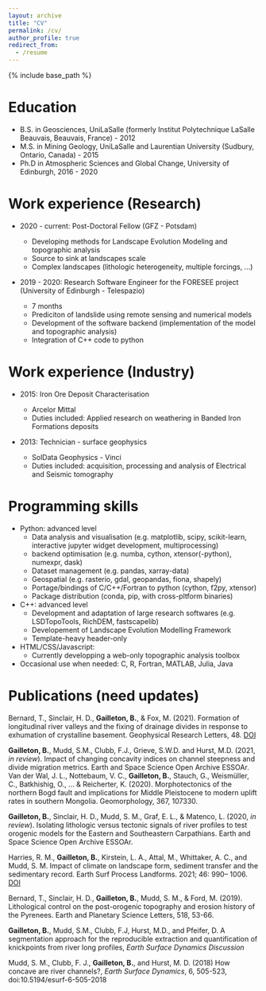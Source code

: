 ```yaml
---
layout: archive
title: "CV"
permalink: /cv/
author_profile: true
redirect_from:
  - /resume
---
```


{% include base_path %}

Education
======
* B.S. in Geosciences, UniLaSalle (formerly Institut Polytechnique LaSalle Beauvais, Beauvais, France) - 2012
* M.S. in Mining Geology, UniLaSalle and Laurentian University (Sudbury, Ontario, Canada) - 2015
* Ph.D in Atmospheric Sciences and Global Change, University of Edinburgh, 2016 - 2020

Work experience (Research)
======

* 2020 - current: Post-Doctoral Fellow (GFZ - Potsdam)
  * Developing methods for Landscape Evolution Modeling and topographic analysis
  * Source to sink at landscapes scale
  * Complex landscapes (lithologic heterogeneity, multiple forcings, ...)

* 2019 - 2020: Research Software Engineer for the FORESEE project (University of Edinburgh - Telespazio)
  * 7 months
  * Prediciton of landslide using remote sensing and numerical models
  * Development of the software backend (implementation of the model and topographic analysis)
  * Integration of C++ code to python

Work experience (Industry)
======
* 2015: Iron Ore Deposit Characterisation
  * Arcelor Mittal
  * Duties included: Applied research on weathering in Banded Iron Formations deposits

* 2013: Technician - surface geophysics
  * SolData Geophysics - Vinci
  * Duties included: acquisition, processing and analysis of Electrical and Seismic tomography


Programming skills
======
* Python: advanced level
  * Data analysis and visualisation (e.g. matplotlib, scipy, scikit-learn, interactive jupyter widget development, multiprocessing)
  * backend optimisation (e.g. numba, cython, xtensor(-python), numexpr, dask)
  * Dataset management (e.g. pandas, xarray-data)
  * Geospatial (e.g. rasterio, gdal, geopandas, fiona, shapely)
  * Portage/bindings of C/C++/Fortran to python (cython, f2py, xtensor)
  * Package distribution (conda, pip, with cross-pltform binaries)
* C++: advanced level
  * Development and adaptation of large research softwares (e.g. LSDTopoTools, RichDEM, fastscapelib)
  * Developement of Landscape Evolution Modelling Framework
  * Template-heavy header-only
* HTML/CSS/Javascript:
	* Currently developping a web-only topographic analysis toolbox
* Occasional use when needed: C, R, Fortran, MATLAB, Julia, Java

Publications (need updates)
======


Bernard, T., Sinclair, H. D., **Gailleton, B.**, & Fox, M. (2021). Formation of longitudinal river valleys and the fixing of drainage divides in response to exhumation of crystalline basement. Geophysical Research Letters, 48. [DOI](https://doi.org/10.1029/2020GL092210)

**Gailleton, B.**, Mudd, S.M., Clubb, F.J., Grieve, S.W.D. and Hurst, M.D. (2021, _in review_). Impact of changing concavity indices on channel steepness and divide migration metrics. Earth and Space Science Open Archive ESSOAr.
Van der Wal, J. L., Nottebaum, V. C., **Gailleton, B.**, Stauch, G., Weismüller, C., Batkhishig, O., ... & Reicherter, K. (2020). Morphotectonics of the northern Bogd fault and implications for Middle Pleistocene to modern uplift rates in southern Mongolia. Geomorphology, 367, 107330.

**Gailleton, B.**, Sinclair, H. D., Mudd, S. M., Graf, E. L., & Matenco, L. (2020, _in review_). Isolating lithologic versus tectonic signals of river profiles to test orogenic models for the Eastern and Southeastern Carpathians. Earth and Space Science Open Archive ESSOAr.

Harries, R. M., **Gailleton, B.**, Kirstein, L. A., Attal, M., Whittaker, A. C., and Mudd, S. M. Impact of climate on landscape form, sediment transfer and the sedimentary record. Earth Surf Process Landforms. 2021; 46: 990– 1006. [DOI](https://doi.org/10.1002/esp.5075.)

Bernard, T., Sinclair, H. D., **Gailleton, B.**, Mudd, S. M., & Ford, M. (2019). Lithological control on the post-orogenic topography and erosion history of the Pyrenees. Earth and Planetary Science Letters, 518, 53-66.

**Gailleton, B.**, Mudd, S.M., Clubb, F.J, Hurst, M.D., and Pfeifer, D. A segmentation approach for the reproducible extraction and quantification of knickpoints from river long profiles, _Earth Surface Dynamics Discussion_

Mudd, S. M., Clubb, F. J., **Gailleton, B.**, and Hurst, M. D. (2018) How concave are river channels?, _Earth Surface Dynamics_, 6, 505-523, doi:10.5194/esurf-6-505-2018



<!--   <ul>{% for post in site.publications %}
    {% include archive-single-cv.html %}
  {% endfor %}</ul>
   -->
<!-- Talks
======
  <ul>{% for post in site.talks %}
    {% include archive-single-talk-cv.html %}
  {% endfor %}</ul>
  
Teaching
======
  <ul>{% for post in site.teaching %}
    {% include archive-single-cv.html %}
  {% endfor %}</ul> -->
  
<!-- Service and leadership
======
* Currently signed in to 43 different slack teams -->
